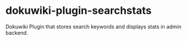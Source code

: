dokuwiki-plugin-searchstats
===========================

Dokuwiki Plugin that stores search keywords and displays stats in admin backend.
